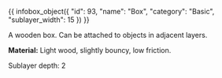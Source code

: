 {{ infobox_object({
	"id": 93,
	"name": "Box",
	"category": "Basic",
	"sublayer_width": 15
}) }}

A wooden box. Can be attached to objects in adjacent layers.

**Material:** Light wood, slightly bouncy, low friction.

Sublayer depth: 2